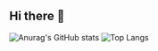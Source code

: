 ## Hi there 👋

![Anurag's GitHub stats](https://github-readme-stats.vercel.app/api?username=matheusfts&show_icons=true&theme=dark)
![Top Langs](https://github-readme-stats.vercel.app/api/top-langs/?username=matheusfts&layout=compact)



<!--
**matheusfts/matheusfts** is a ✨ _special_ ✨ repository because its `README.md` (this file) appears on your GitHub profile.

Here are some ideas to get you started:

- 🔭 I’m currently working on ...
- 🌱 I’m currently learning ...
- 👯 I’m looking to collaborate on ...
- 🤔 I’m looking for help with ...
- 💬 Ask me about ...
- 📫 How to reach me: ...
- 😄 Pronouns: ...
- ⚡ Fun fact: ...
-->
